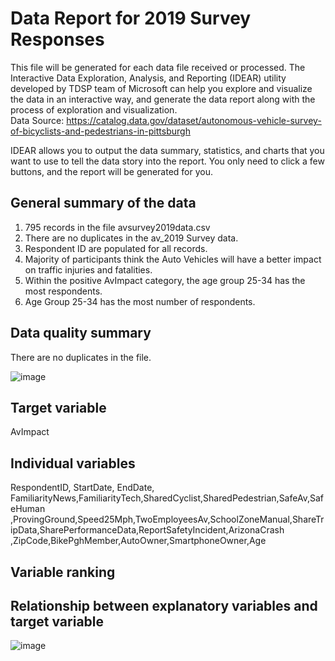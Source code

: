 # Data Report for 2019 Survey Responses
This file will be generated for each data file received or processed. The Interactive Data Exploration, Analysis, and Reporting (IDEAR) utility developed by TDSP team of Microsoft can help you explore and visualize the data in an interactive way, and generate the data report along with the process of exploration and visualization. <br>
Data Source: https://catalog.data.gov/dataset/autonomous-vehicle-survey-of-bicyclists-and-pedestrians-in-pittsburgh

IDEAR allows you to output the data summary, statistics, and charts that you want to use to tell the data story into the report. You only need to click a few buttons, and the report will be generated for you. 

## General summary of the data

1. 795 records in the file avsurvey2019data.csv <br>
2. There are no duplicates in the av_2019 Survey data. <br>
3. Respondent ID are populated for all records.  <br>
4. Majority of participants think the Auto Vehicles will have a better impact on traffic injuries and fatalities. <br>
5. Within the positive AvImpact category, the age group 25-34 has the most respondents. <br>
6. Age Group 25-34 has the most number of respondents. <br>

## Data quality summary
There are no duplicates in the file.

![image](https://github.com/CMU-SoftwareDesignforDS-Team/AutoVehicles/assets/75749274/3a42e552-8928-4baf-be1b-30dc215891af)



## Target variable
AvImpact

## Individual variables
RespondentID, StartDate, EndDate, FamiliarityNews,FamiliarityTech,SharedCyclist,SharedPedestrian,SafeAv,SafeHuman <br>
,ProvingGround,Speed25Mph,TwoEmployeesAv,SchoolZoneManual,ShareTripData,SharePerformanceData,ReportSafetyIncident,ArizonaCrash <br>
,ZipCode,BikePghMember,AutoOwner,SmartphoneOwner,Age



## Variable ranking

## Relationship between explanatory variables and target variable
![image](https://github.com/CMU-SoftwareDesignforDS-Team/AutoVehicles/assets/75749274/82e1c3e3-d2cf-4553-8272-06f1ea1c7b17)


